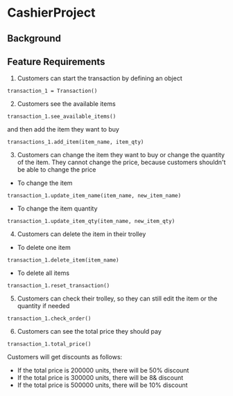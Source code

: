 # CashierProject

## Background

## Feature Requirements
1. Customers can start the transaction by defining an object
```
transaction_1 = Transaction()
```

2. Customers see the available items 
```
transaction_1.see_available_items()
```
and then add the item they want to buy
```
transactions_1.add_item(item_name, item_qty)
```

3. Customers can change the item they want to buy or change the quantity of the item. They cannot change the price, because customers shouldn't be able to change the price
- To change the item
```
transaction_1.update_item_name(item_name, new_item_name)
```
- To change the item quantity
```
transaction_1.update_item_qty(item_name, new_item_qty)
```

4. Customers can delete the item in their trolley
- To delete one item
```
transaction_1.delete_item(item_name)
``` 
- To delete all items
```
transaction_1.reset_transaction()
```

5. Customers can check their trolley, so they can still edit the item or the quantity if needed
```
transaction_1.check_order()
```

6. Customers can see the total price they should pay
```
transaction_1.total_price()
```
Customers will get discounts as follows:
- If the total price is 200000 units, there will be 50% discount
- If the total price is 300000 units, there will be 8& discount
- If the total price is 500000 units, there will be 10% discount 
